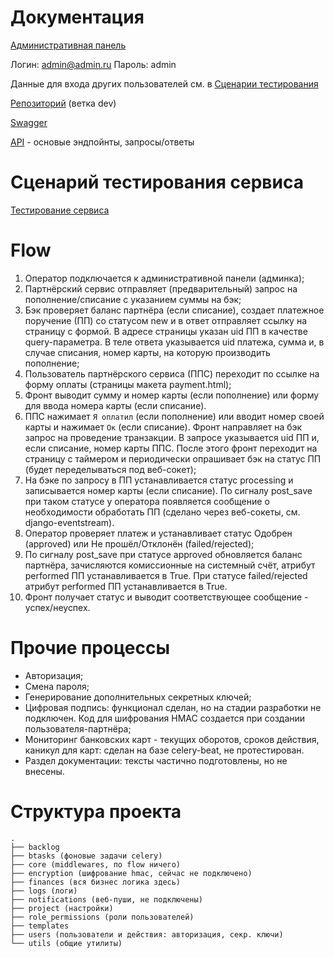 # Документация

[Административная панель](http://keeper-p2p.teegra.io/admin/)

Логин: admin@admin.ru Пароль: admin

Данные для входа других пользователей см. в [Сценарии тестирования](https://github.com/Capstane/antarex-copy-api/blob/dev/Testing.md)

[Репозиторий](https://github.com/Capstane/antarex-copy-api) (ветка dev)

[Swagger](http://keeper-p2p.teegra.io/swagger-ui/#)

[API](https://github.com/Capstane/antarex-copy-api/blob/dev/API.md) - основые эндпойнты, запросы/ответы

# Сценарий тестирования сервиса

[Тестирование сервиса](https://github.com/Capstane/antarex-copy-api/blob/dev/Testing.md)

# Flow

1. Оператор подключается к административной панели (админка);
2. Партнёрский сервис отправляет (предварительный) запрос на пополнение/списание с указанием суммы на бэк;
3. Бэк проверяет баланс партнёра (если списание), создает платежное поручение (ПП) со статусом new и в ответ отправляет ссылку на страницу с формой. В адресе страницы указан uid ПП в качестве query-параметра. В теле ответа указывается uid платежа, сумма и, в случае списания, номер карты, на которую производить пополнение;
4. Пользователь партнёрского сервиса (ППС) переходит по ссылке на форму оплаты (страницы макета payment.html);
5. Фронт выводит сумму и номер карты (если пополнение) или форму для ввода номера карты (если списание).
6. ППС нажимает ```Я оплатил``` (если пополнение) или вводит номер своей карты и нажимает ```Ок``` (если списание). Фронт направляет на бэк запрос на проведение транзакции. В запросе указывается uid ПП и, если списание, номер карты ППС. После этого фронт переходит на страницу с таймером и периодически опрашивает бэк на статус ПП (будет переделываться под веб-сокет);
7. На бэке по запросу в ПП устанавливается статус processing и записывается номер карты (если списание). По сигналу post_save при таком статусе у оператора появляется сообщение о необходимости обработать ПП (сделано через веб-сокеты, см. django-eventstream).
8. Оператор проверяет платеж и устанавливает статус Одобрен (approved) или Не прошёл/Отклонён (failed/rejected);
9. По сигналу post_save при статусе approved обновляется баланс партнёра, зачисляются комиссионные на системный счёт, атрибут performed ПП устанавливается в True.
При статусе failed/rejected атрибут performed ПП устанавливается в True.
10. Фронт получает статус и выводит соответствующее сообщение - успех/неуспех.

# Прочие процессы

- Авторизация;
- Смена пароля;
- Генерирование дополнительных секретных ключей;
- Цифровая подпись: функционал сделан, но на стадии разработки не подключен. Код для шифрования HMAC создается при создании пользователя-партнёра;
- Мониторинг банковских карт - текущих оборотов, сроков действия, каникул для карт: сделан на базе celery-beat, не протестирован.
- Раздел документации: тексты частично подготовлены, но не внесены.

# Структура проекта

```
.
├── backlog
├── btasks (фоновые задачи celery)
├── core (middlewares, по flow ничего)
├── encryption (шифрование hmac, сейчас не подключено)
├── finances (вся бизнес логика здесь)
├── logs (логи)
├── notifications (веб-пуши, не подключены)
├── project (настройки)
├── role_permissions (роли пользователей)
├── templates
├── users (пользователи и действия: авторизация, секр. ключи)
└── utils (общие утилиты)
```